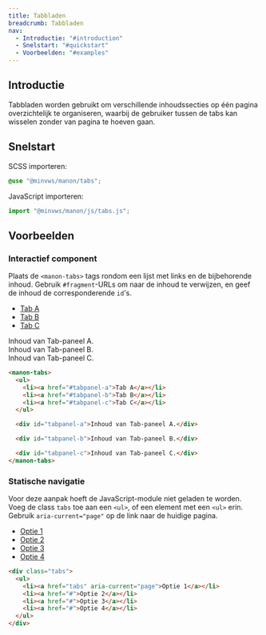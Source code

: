 ```yaml
---
title: Tabbladen
breadcrumb: Tabbladen
nav:
  - Introductie: "#introduction"
  - Snelstart: "#quickstart"
  - Voorbeelden: "#examples"
---
```


<h2 id="introduction">Introductie</h2>

Tabbladen worden gebruikt om verschillende inhoudssecties op één pagina overzichtelijk te organiseren, waarbij de gebruiker tussen de tabs kan wisselen zonder van pagina te hoeven gaan.

<h2 id="quickstart">Snelstart</h2>

SCSS importeren:

```scss
@use "@minvws/manon/tabs";
```

JavaScript importeren:

```javascript
import "@minvws/manon/js/tabs.js";
```

<h2 id="examples">Voorbeelden</h2>

<h3 id="interactive-component">Interactief component</h3>

Plaats de `<manon-tabs>` tags rondom een lijst met links en de bijbehorende inhoud. Gebruik `#fragment`-URLs om naar de inhoud te verwijzen, en geef de inhoud de corresponderende `id`'s.

<manon-tabs>
  <ul>
    <li><a href="#tabpanel-a">Tab A</a></li>
    <li><a href="#tabpanel-b">Tab B</a></li>
    <li><a href="#tabpanel-c">Tab C</a></li>
  </ul>

  <div id="tabpanel-a">
    Inhoud van Tab-paneel A.
  </div>

  <div id="tabpanel-b">
    Inhoud van Tab-paneel B.
  </div>

  <div id="tabpanel-c">
    Inhoud van Tab-paneel C.
  </div>
</manon-tabs>

```html
<manon-tabs>
  <ul>
    <li><a href="#tabpanel-a">Tab A</a></li>
    <li><a href="#tabpanel-b">Tab B</a></li>
    <li><a href="#tabpanel-c">Tab C</a></li>
  </ul>

  <div id="tabpanel-a">Inhoud van Tab-paneel A.</div>

  <div id="tabpanel-b">Inhoud van Tab-paneel B.</div>

  <div id="tabpanel-c">Inhoud van Tab-paneel C.</div>
</manon-tabs>
```

<h3 id="static-navigation">Statische navigatie</h3>

Voor deze aanpak hoeft de JavaScript-module niet geladen te worden. Voeg de class `tabs` toe aan een `<ul>`, of een element met een `<ul>` erin. Gebruik `aria-current="page"` op de link naar de huidige pagina.

<div class="tabs">
  <ul>
    <li><a href="tabs" aria-current="page">Optie 1</a></li>
    <li><a href="#">Optie 2</a></li>
    <li><a href="#">Optie 3</a></li>
    <li><a href="#">Optie 4</a></li>
  </ul>
</div>

```html
<div class="tabs">
  <ul>
    <li><a href="tabs" aria-current="page">Optie 1</a></li>
    <li><a href="#">Optie 2</a></li>
    <li><a href="#">Optie 3</a></li>
    <li><a href="#">Optie 4</a></li>
  </ul>
</div>
```
